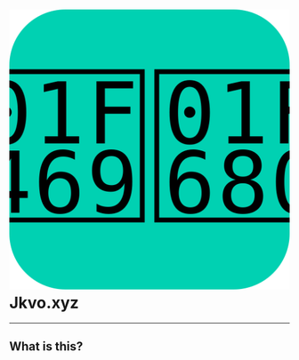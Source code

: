 
# <img src="https://raw.githubusercontent.com/ShortRoundDev/JkvoFrontend/master/wwwroot/img/favicon.svg" /> Jkvo.xyz

---

## What is this?

